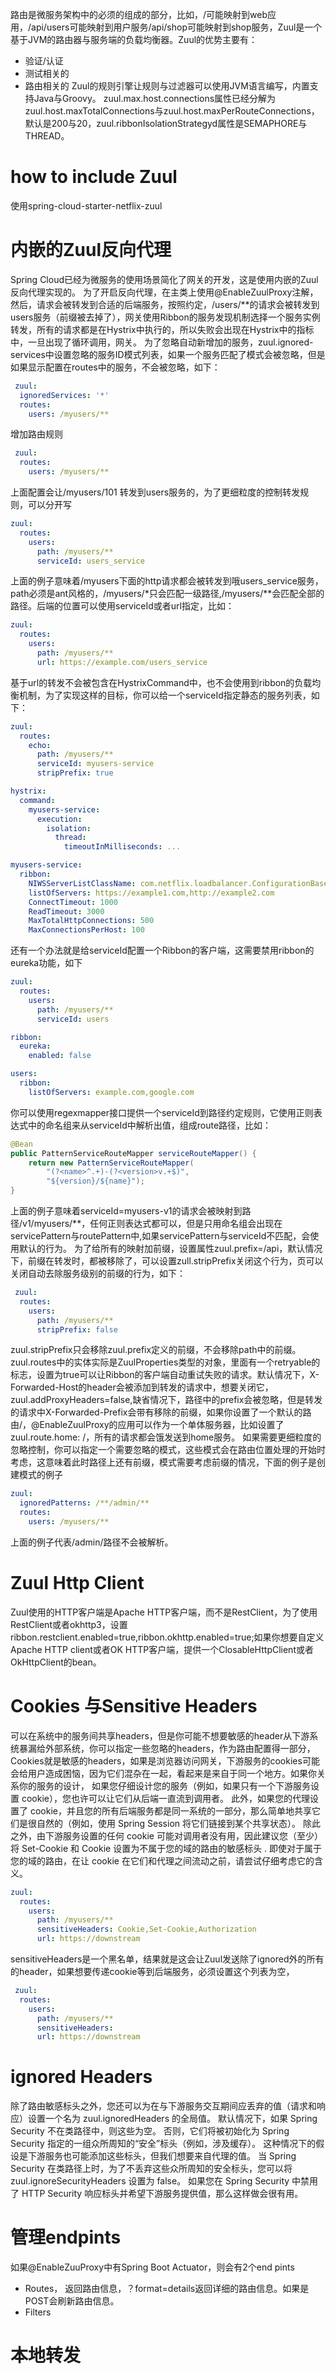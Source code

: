 路由是微服务架构中的必须的组成的部分，比如，/可能映射到web应用，/api/users可能映射到用户服务/api/shop可能映射到shop服务，Zuul是一个基于JVM的路由器与服务端的负载均衡器。Zuul的优势主要有：
- 验证/认证
- 测试相关的
- 路由相关的
Zuul的规则引擎让规则与过滤器可以使用JVM语言编写，内置支持Java与Groovy。
zuul.max.host.connections属性已经分解为zuul.host.maxTotalConnections与zuul.host.maxPerRouteConnections，默认是200与20，zuul.ribbonIsolationStrategyd属性是SEMAPHORE与THREAD。
# how to include Zuul
使用spring-cloud-starter-netflix-zuul
# 内嵌的Zuul反向代理
Spring Cloud已经为微服务的使用场景简化了网关的开发，这是使用内嵌的Zuul反向代理实现的。
为了开启反向代理，在主类上使用@EnableZuulProxy注解，然后，请求会被转发到合适的后端服务，按照约定，/users/**的请求会被转发到users服务（前缀被去掉了），网关使用Ribbon的服务发现机制选择一个服务实例转发，所有的请求都是在Hystrix中执行的，所以失败会出现在Hystrix中的指标中，一旦出现了循环调用，网关。
为了忽略自动新增加的服务，zuul.ignored-services中设置忽略的服务ID模式列表，如果一个服务匹配了模式会被忽略，但是如果显示配置在routes中的服务，不会被忽略，如下：
```yml
 zuul:
  ignoredServices: '*'
  routes:
    users: /myusers/**
```
增加路由规则
```yml
 zuul:
  routes:
    users: /myusers/**
```
上面配置会让/myusers/101 转发到users服务的，为了更细粒度的控制转发规则，可以分开写
```yml
zuul:
  routes:
    users:
      path: /myusers/**
      serviceId: users_service
```
上面的例子意味着/myusers下面的http请求都会被转发到哦users_service服务，path必须是ant风格的，/myusers/*只会匹配一级路径,/myusers/**会匹配全部的路径。后端的位置可以使用serviceId或者url指定，比如：
```yml
zuul:
  routes:
    users:
      path: /myusers/**
      url: https://example.com/users_service
```
基于url的转发不会被包含在HystrixCommand中，也不会使用到ribbon的负载均衡机制，为了实现这样的目标，你可以给一个serviceId指定静态的服务列表，如下：
```yml
zuul:
  routes:
    echo:
      path: /myusers/**
      serviceId: myusers-service
      stripPrefix: true

hystrix:
  command:
    myusers-service:
      execution:
        isolation:
          thread:
            timeoutInMilliseconds: ...

myusers-service:
  ribbon:
    NIWSServerListClassName: com.netflix.loadbalancer.ConfigurationBasedServerList
    listOfServers: https://example1.com,http://example2.com
    ConnectTimeout: 1000
    ReadTimeout: 3000
    MaxTotalHttpConnections: 500
    MaxConnectionsPerHost: 100
```
还有一个办法就是给serviceId配置一个Ribbon的客户端，这需要禁用ribbon的eureka功能，如下
```yml
zuul:
  routes:
    users:
      path: /myusers/**
      serviceId: users

ribbon:
  eureka:
    enabled: false

users:
  ribbon:
    listOfServers: example.com,google.com
```
你可以使用regexmapper接口提供一个serviceId到路径约定规则，它使用正则表达式中的命名组来从serviceId中解析出值，组成route路径，比如：
```java
@Bean
public PatternServiceRouteMapper serviceRouteMapper() {
    return new PatternServiceRouteMapper(
        "(?<name>^.+)-(?<version>v.+$)",
        "${version}/${name}");
}
```
上面的例子意味着serviceId=myusers-v1的请求会被映射到路径/v1/myusers/**，任何正则表达式都可以，但是只用命名组会出现在servicePattern与routePattern中,如果servicePattern与serviceId不匹配，会使用默认的行为。
为了给所有的映射加前缀，设置属性zuul.prefix=/api，默认情况下，前缀在转发时，都被移除了，可以设置zull.stripPrefix关闭这个行为，页可以关闭自动去除服务级别的前缀的行为，如下：
```yml
 zuul:
  routes:
    users:
      path: /myusers/**
      stripPrefix: false
```
zuul.stripPrefix只会移除zuul.prefix定义的前缀，不会移除path中的前缀。
zuul.routes中的实体实际是ZuulProperties类型的对象，里面有一个retryable的标志，设置为true可以让Ribbon的客户端自动重试失败的请求。默认情况下，X-Forwarded-Host的header会被添加到转发的请求中，想要关闭它，zuul.addProxyHeaders=false,缺省情况下，路径中的prefix会被忽略，但是转发的请求中X-Forwarded-Prefix会带有移除的前缀，如果你设置了一个默认的路由/，@EnableZuulProxy的应用可以作为一个单体服务器，比如设置了zuul.route.home: /，所有的请求都会饿发送到home服务。
如果需要更细粒度的忽略控制，你可以指定一个需要忽略的模式，这些模式会在路由位置处理的开始时考虑，这意味着此时路径上还有前缀，模式需要考虑前缀的情况，下面的例子是创建模式的例子
```yml
zuul:
  ignoredPatterns: /**/admin/**
  routes:
    users: /myusers/**
```
上面的例子代表/admin/路径不会被解析。
# Zuul Http Client
Zuul使用的HTTP客户端是Apache HTTP客户端，而不是RestClient，为了使用RestClient或者okhttp3，设置
ribbon.restclient.enabled=true,ribbon.okhttp.enabled=true;如果你想要自定义Apache HTTP client或者OK HTTP客户端，提供一个ClosableHttpClient或者OkHttpClient的bean。
# Cookies 与Sensitive Headers
可以在系统中的服务间共享headers，但是你可能不想要敏感的header从下游系统暴漏给外部系统，你可以指定一些忽略的headers，作为路由配置得一部分，Cookies就是敏感的headers，如果是浏览器访问网关，下游服务的cookies可能会给用户造成困恼，因为它们混杂在一起，看起来是来自于同一个地方。如果你关系你的服务的设计，
如果您仔细设计您的服务（例如，如果只有一个下游服务设置 cookie），您也许可以让它们从后端一直流到调用者。 此外，如果您的代理设置了 cookie，并且您的所有后端服务都是同一系统的一部分，那么简单地共享它们是很自然的（例如，使用 Spring Session 将它们链接到某个共享状态）。 除此之外，由下游服务设置的任何 cookie 可能对调用者没有用，因此建议您（至少）将 Set-Cookie 和 Cookie 设置为不属于您的域的路由的敏感标头 . 即使对于属于您的域的路由，在让 cookie 在它们和代理之间流动之前，请尝试仔细考虑它的含义。
```yml
zuul:
  routes:
    users:
      path: /myusers/**
      sensitiveHeaders: Cookie,Set-Cookie,Authorization
      url: https://downstream
```
sensitiveHeaders是一个黑名单，结果就是这会让Zuul发送除了ignored外的所有的header，如果想要传递cookie等到后端服务，必须设置这个列表为空，
```yml
 zuul:
  routes:
    users:
      path: /myusers/**
      sensitiveHeaders:
      url: https://downstream
```
# ignored Headers
除了路由敏感标头之外，您还可以为在与下游服务交互期间应丢弃的值（请求和响应）设置一个名为 zuul.ignoredHeaders 的全局值。 默认情况下，如果 Spring Security 不在类路径中，则这些为空。 否则，它们将被初始化为 Spring Security 指定的一组众所周知的“安全”标头（例如，涉及缓存）。 这种情况下的假设是下游服务也可能添加这些标头，但我们想要来自代理的值。 当 Spring Security 在类路径上时，为了不丢弃这些众所周知的安全标头，您可以将 zuul.ignoreSecurityHeaders 设置为 false。 如果您在 Spring Security 中禁用了 HTTP Security 响应标头并希望下游服务提供值，那么这样做会很有用。
# 管理endpints
如果@EnableZuuProxy中有Spring Boot Actuator，则会有2个end pints
- Routes， 返回路由信息，？format=details返回详细的路由信息。如果是POST会刷新路由信息。
- Filters
# 本地转发

